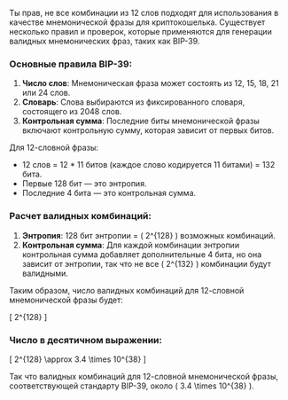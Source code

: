 Ты прав, не все комбинации из 12 слов подходят для использования в качестве мнемонической фразы для криптокошелька. Существует несколько правил и проверок, которые применяются для генерации валидных мнемонических фраз, таких как BIP-39.

### Основные правила BIP-39:
1. **Число слов**: Мнемоническая фраза может состоять из 12, 15, 18, 21 или 24 слов.
2. **Словарь**: Слова выбираются из фиксированного словаря, состоящего из 2048 слов.
3. **Контрольная сумма**: Последние биты мнемонической фразы включают контрольную сумму, которая зависит от первых битов.

Для 12-словной фразы:
- 12 слов = 12 * 11 битов (каждое слово кодируется 11 битами) = 132 бита.
- Первые 128 бит — это энтропия.
- Последние 4 бита — это контрольная сумма.

### Расчет валидных комбинаций:
1. **Энтропия**: 128 бит энтропии = \( 2^{128} \) возможных комбинаций.
2. **Контрольная сумма**: Для каждой комбинации энтропии контрольная сумма добавляет дополнительные 4 бита, но она зависит от энтропии, так что не все \( 2^{132} \) комбинации будут валидными.

Таким образом, число валидных комбинаций для 12-словной мнемонической фразы будет:

\[
2^{128}
\]

### Число в десятичном выражении:
\[
2^{128} \approx 3.4 \times 10^{38}
\]

Так что валидных комбинаций для 12-словной мнемонической фразы, соответствующей стандарту BIP-39, около \( 3.4 \times 10^{38} \).
